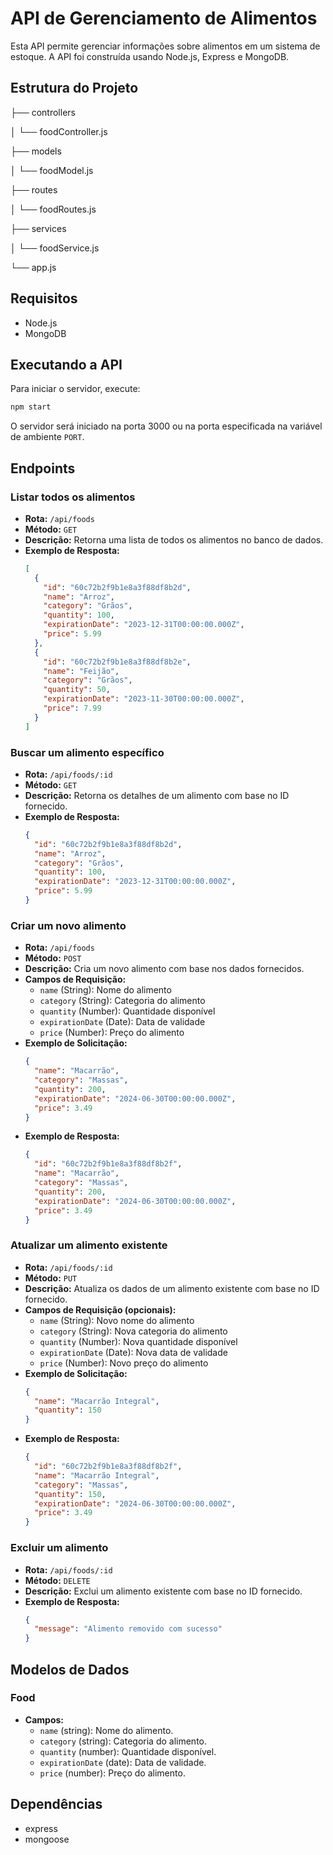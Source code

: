 # API de Gerenciamento de Alimentos

Esta API permite gerenciar informações sobre alimentos em um sistema de estoque. A API foi construída usando Node.js, Express e MongoDB.

## Estrutura do Projeto

├── controllers

│ └── foodController.js

├── models

│ └── foodModel.js

├── routes

│ └── foodRoutes.js

├── services

│ └── foodService.js

└── app.js

## Requisitos

- Node.js
- MongoDB

## Executando a API

Para iniciar o servidor, execute:

```bash
npm start
```

O servidor será iniciado na porta 3000 ou na porta especificada na variável de ambiente `PORT`.

## Endpoints

### Listar todos os alimentos

- **Rota:** `/api/foods`
- **Método:** `GET`
- **Descrição:** Retorna uma lista de todos os alimentos no banco de dados.
- **Exemplo de Resposta:**
  ```json
  [
    {
      "id": "60c72b2f9b1e8a3f88df8b2d",
      "name": "Arroz",
      "category": "Grãos",
      "quantity": 100,
      "expirationDate": "2023-12-31T00:00:00.000Z",
      "price": 5.99
    },
    {
      "id": "60c72b2f9b1e8a3f88df8b2e",
      "name": "Feijão",
      "category": "Grãos",
      "quantity": 50,
      "expirationDate": "2023-11-30T00:00:00.000Z",
      "price": 7.99
    }
  ]
  ```

### Buscar um alimento específico

- **Rota:** `/api/foods/:id`
- **Método:** `GET`
- **Descrição:** Retorna os detalhes de um alimento com base no ID fornecido.
- **Exemplo de Resposta:**
  ```json
  {
    "id": "60c72b2f9b1e8a3f88df8b2d",
    "name": "Arroz",
    "category": "Grãos",
    "quantity": 100,
    "expirationDate": "2023-12-31T00:00:00.000Z",
    "price": 5.99
  }
  ```

### Criar um novo alimento

- **Rota:** `/api/foods`
- **Método:** `POST`
- **Descrição:** Cria um novo alimento com base nos dados fornecidos.
- **Campos de Requisição:**
  - `name` (String): Nome do alimento
  - `category` (String): Categoria do alimento
  - `quantity` (Number): Quantidade disponível
  - `expirationDate` (Date): Data de validade
  - `price` (Number): Preço do alimento
- **Exemplo de Solicitação:**
  ```json
  {
    "name": "Macarrão",
    "category": "Massas",
    "quantity": 200,
    "expirationDate": "2024-06-30T00:00:00.000Z",
    "price": 3.49
  }
  ```
- **Exemplo de Resposta:**
  ```json
  {
    "id": "60c72b2f9b1e8a3f88df8b2f",
    "name": "Macarrão",
    "category": "Massas",
    "quantity": 200,
    "expirationDate": "2024-06-30T00:00:00.000Z",
    "price": 3.49
  }
  ```

### Atualizar um alimento existente

- **Rota:** `/api/foods/:id`
- **Método:** `PUT`
- **Descrição:** Atualiza os dados de um alimento existente com base no ID fornecido.
- **Campos de Requisição (opcionais):**
  - `name` (String): Novo nome do alimento
  - `category` (String): Nova categoria do alimento
  - `quantity` (Number): Nova quantidade disponível
  - `expirationDate` (Date): Nova data de validade
  - `price` (Number): Novo preço do alimento
- **Exemplo de Solicitação:**
  ```json
  {
    "name": "Macarrão Integral",
    "quantity": 150
  }
  ```
- **Exemplo de Resposta:**
  ```json
  {
    "id": "60c72b2f9b1e8a3f88df8b2f",
    "name": "Macarrão Integral",
    "category": "Massas",
    "quantity": 150,
    "expirationDate": "2024-06-30T00:00:00.000Z",
    "price": 3.49
  }
  ```

### Excluir um alimento

- **Rota:** `/api/foods/:id`
- **Método:** `DELETE`
- **Descrição:** Exclui um alimento existente com base no ID fornecido.
- **Exemplo de Resposta:**
  ```json
  {
    "message": "Alimento removido com sucesso"
  }
  ```

## Modelos de Dados

### Food

- **Campos:**
  - `name` (string): Nome do alimento.
  - `category` (string): Categoria do alimento.
  - `quantity` (number): Quantidade disponível.
  - `expirationDate` (date): Data de validade.
  - `price` (number): Preço do alimento.

## Dependências

- express
- mongoose
